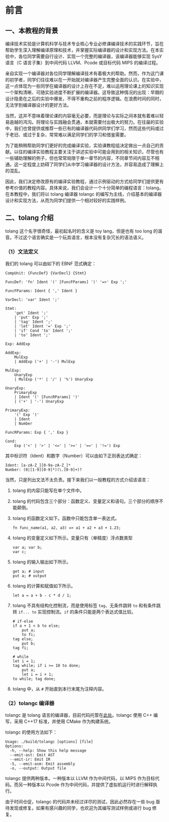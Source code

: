 # 前言

## 一、本教程的背景

编译技术实验是计算机科学与技术专业核心专业必修课编译技术的实践环节，旨在帮助学生深入理解编译原理和技术，并掌握实际编译器的设计和实现方法。在本实验中，各位同学需要自行设计、实现一个完整的编译器，该编译器能够实现 SysY 语言（C 语言子集）到中间代码 LLVM、Pcode 或目标代码 MIPS 的编译过程。

亲自实现一个编译器对各位同学理解编译技术有着极大的帮助。然而，作为这门课的初学者，同学们往往难以在一开始就对编译器产生完整全面的认识。在实验中，这一点体现为一些同学在编译器的设计上存在不足，难以运用理论课上的知识实现一个架构清晰、可随实验进度不断扩展的编译器。这导致这种情况的出现：早期的设计隐患在之后的实验中爆发，不得不重构之前的程序逻辑。在浪费时间的同时，无法学到编译器设计的更好方法。

当然，这并不意味着理论课的内容毫无必要，而是理论与实际之间本就有着难以轻易逾越的鸿沟。将理论与实践融会贯通，本就需要付出极大的努力。在往届的实验中，我们也曾提供或推荐一些已有的编译器代码供同学们学习，然而这些代码或过于老旧、或过于复杂，常常难以满足同学们的学习和借鉴需要。

为了能稍稍帮助同学们更好的完成编译实验，实验课教程组决定做出一点自己的贡献。以往的编译实验教程主要关注于讲述实验中可能会用到的相关知识，尽管也有一些辅助理解的例子，但也常常局限于单一章节的内容，不同章节间内容互不相通。这一定程度上妨碍了同学们从中学习编译器的设计方法，并容易造成了理解上的混乱。

因此，我们决定修改原有的编译实验教程，通过示例驱动的方式给同学们提供更有参考价值的教程内容。具体来说，我们会设计一个十分简单的编程语言：tolang。在本教程中，我们将以 tolang 编译器 tolangc 的编写为主线，介绍基本的编译器设计和实现方法，从而为同学们提供一个相对较好的实践样例。

## 二、tolang 介绍

tolang 这个名字很奇怪，最初起名时的含义是 toy lang，但是也有 too long 的谐音。不过这个语言确实是一个玩具语言，根本没有复杂冗长的语法语义。

### （1）文法定义

我们的 tolang 可以由如下的 EBNF 范式确定：

```text
CompUnit: {FuncDef} {VarDecl} {Stmt}

FuncDef: 'fn' Ident '(' [FuncFParams] ')' '=>' Exp ';'

FuncFParams: Ident { ',' Ident }

VarDecl: 'var' Ident ';'

Stmt:
    'get' Ident ';'
    | 'put' Exp ';'
    | 'tag' Ident ';'
    | 'let' Ident '=' Exp ';'
    | 'if' Cond 'to' Ident ';'
    | 'to' Ident ';'

Exp: AddExp

AddExp:
    MulExp
    | AddExp ('+' | '-') MulExp

MulExp:
    UnaryExp
    | MulExp ('*' | '/' | '%') UnaryExp

UnaryExp:
    PrimaryExp
    | Ident '(' [FuncRParams] ')'
    | ('+' | '-') UnaryExp

PrimaryExp:
    '(' Exp ')'
    | Ident
    | Number

FuncRParams: Exp { ',' Exp }

Cond:
    Exp ('<' | '>' | '<=' | '>=' | '==' | '!=') Exp
```

其中标识符（Ident）和数字（Number）可以由如下正则表达式确定：

```text
Ident: [a-zA-Z_][0-9a-zA-Z_]*
Number: (0|[1-9][0-9]*)(\.[0-9]+)?
```

当然，只是列出文法不太负责。接下来我们以一般教程的方式介绍该语言：

1. tolang 的内容只能写在单个文件中。

2. tolang 的代码包含三个部分：函数定义、变量定义和语句。三个部分的顺序不能颠倒。

3. tolang 的函数定义如下。函数中只能包含单一表达式。
    ```text
    fn func_name(a1, a2, a3) => a1 + a2 + a3 + 1.23;
    ```

4. tolang 的变量定义如下所示。变量只有（单精度）浮点数类型
    ```text
    var a; var b;
    var c;
    ```

5. tolang 的输入输出如下所示。
    ```text
    get a; # input
    put a; # output
    ```

6. tolang 的计算和赋值如下所示。
    ```text
    let a = a + b - c * d / 1;
    ```

7. tolang 不具有结构化控制流，而是使用标签 `tag`、无条件跳转 `to` 和有条件跳转 `if... to` 实现控制流。`if` 的条件只能是两个表达式值比较。
    ```text
    # if-else
    if a + 1 < b to else;
        put a;
        to fi;
    tag else;
        put b;
    tag fi;

    # while
    let i = 1;
    tag while; if i >= 10 to done;
        put a;
        let i = i + 1;
    to while; tag done;
    ```

8. tolang 中，从 `#` 开始直到本行末尾为注释内容。

### （2）tolangc 编译器

tolangc 是 tolang 语言的编译器，目前代码托管在[此处](https://github.com/wokron/tolangc)。tolangc 使用 C++ 编写，采用 C++17 标准，并使用 CMake 作为构建系统。

tolangc 的使用方法如下：

```text
Usage: ./build/tolangc [options] [file]
Options:
  -h, --help: Show this help message
  --emit-ast: Emit AST
  --emit-ir: Emit IR
  -S, --emit-asm: Emit assembly
  -o, --output: Output file
```

tolangc 提供两种版本。一种版本以 LLVM 作为中间代码，以 MIPS 作为目标代码。而另一种版本以 Pcode 作为中间代码，并提供了虚拟机运行时进行解释执行。

由于时间仓促，tolangc 的代码并未经过详尽的测试，因此必然存在一些 bug 亟待发现或修复。如果有感兴趣的同学，也欢迎为其编写测试样例或进行 bug 修复。
